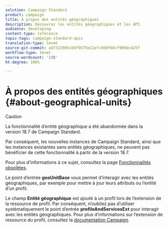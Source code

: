 ```yaml
---
solution: Campaign Standard
product: campaign
title: À propos des entités géographiques
description: Découvrez les entités géographiques et les API.
audience: developing
content-type: reference
topic-tags: campaign-standard-apis
translation-type: tm+mt
source-git-commit: ad7322905c69f9575e11efc9d8f68cf909dc425f
workflow-type: tm+mt
source-wordcount: '138'
ht-degree: 100%

---
```



# À propos des entités géographiques {#about-geographical-units}

>[!CAUTION]
>
>La fonctionnalité d’entité géographique a été abandonnée dans la version 18.7 de Campaign Standard.
>
>Par conséquent, les nouvelles instances de Campaign Standard, ainsi que les instances existantes sans entités géographiques, ne peuvent pas bénéficier de cette fonctionnalité à partir de la version 18.7.
>
>Pour plus d’informations à ce sujet, consultez la page <a href="https://experienceleague.adobe.com/docs/campaign-standard/using/release-notes/deprecated-features.html?lang=fr">Fonctionnalités obsolètes</a>.

Le point d’entrée **geoUnitBase** vous permet d’interagir avec les entités géographiques, par exemple pour mettre à jour leurs attributs ou l’entité d’un profil.

Le champ **Entité géographique** est ajouté à un profil lors de l’extension de la ressource de profil. Par conséquent, n’oubliez pas d’utiliser systématiquement le point d’entrée **profileAndServicesExt** pour interagir avec les entités géographiques. Pour plus d’informations sur l’extension de ressource du profil, consultez la [documentation Campaign](https://helpx.adobe.com/fr/campaign/standard/administration/using/organizational-units.html#partitioning-profiles).
